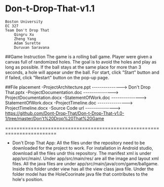 # Don-t-Drop-That-v1.1
	Boston University 
	EC 327
	Team Don't Drop That
		Qingru Xu
		Zheng Yang
		Adam Surette 
		Duruvan Saravana 

##Game Instruction
The game is a rolling ball game. Player were given a canvas full of randomized holes. The goal is to avoid the holes and play as long as possible. If the ball stays at the same place for more than 3 seconds, a hole will appear under the ball. For start, click "Start" button and if failed, click "Restart" button on the pop-up page.

##File placement
	-ProjectArchitecture.ppt		--------------->		Don't Drop That.pptx
	-ProjectDocumentation.doc		--------------->		ProjectDocumentation.docx
	-StatementOfWork.doc			--------------->		StatementOfWork.docx
	-ProjectTimeline.doc			--------------->		ProjectTimeline.docx
	-Source Code url				--------------->		https://github.com/Dont-Drop-That/Don-t-Drop-That-v1.0-1/tree/master/Don't%20Drop%20That%20Game
	
========================================================================
- Don't Drop That App:
		All the files under the repository need to be downloaded for the project to work.
		For installation in Android studio, download all the files undr this repository. The manifest xml is under app/src/main/. Under app/src/main/res/ are all the image and layout xml files. All the java files are under app/src/main/java/com/game/ballgame. Inside this folder under view has all the view class java file. Under the folder model has the HoleCoorinate java file that contributes to the hole's position.

